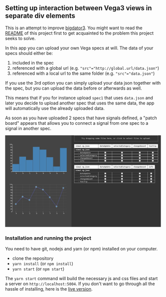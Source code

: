 ## Setting up interaction between Vega3 views in separate div elements

This is an attempt to improve [bigdator3](https://github.com/abudaan/bigdator3). You might want to read the [README](https://github.com/abudaan/bigdator3/blob/master/README.md) of this project first to get acquainted to the problem this project seeks to solve.

In this app you can upload your own Vega specs at will. The data of your specs should either be:

1. included in the spec
2. referenced with a global url (e.g. `"src"="http://global.url/data.json"`)
3. referenced with a local url to the same folder (e.g. `"src"="data.json"`)

If you use the 3rd option you can simply upload your data json together with the spec, but you can upload the data before or afterwards as well.

This means that if you for instance upload `spec1` that uses `data.json` and later you decide to upload another spec that uses the same data, the app will automatically use the already uploaded data.

As soon as you have uploaded 2 specs that have signals defined, a "patch board" appears that allows you to connect a signal from one spec to a signal in another spec.

![Patch panel](./screenshot1.jpg "Patch panel")


### Installation and running the project

You need to have git, nodejs and yarn (or npm) installed on your computer.

- clone the repository
- `yarn install` (or `npm install`)
- `yarn start` (or `npm start`)

The `yarn start` command will build the necessary js and css files and start a server on `http://localhost:5004`. If you don't want to go through all the hassle of installing, here is the [live version](https://abudaan.github.io/bigdator4).
